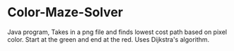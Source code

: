 # Color-Maze-Solver
Java program, Takes in a png file and finds lowest cost path based on pixel color. Start at the green and end at the red. Uses Dijkstra's algorithm.

